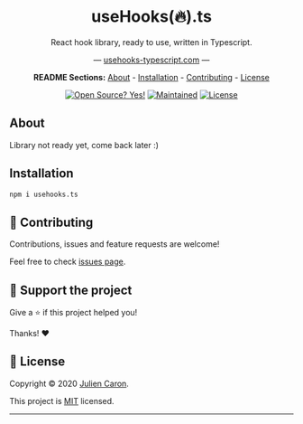 <div align="center">
<h1>useHooks(🔥).ts</h1>

React hook library, ready to use, written in Typescript.

&mdash; [usehooks-typescript.com](https://usehooks-typescript.com/) &mdash;

**README Sections:** [About](#-about) - [Installation](#installation) - [Contributing](#-contributing) - [License](#-license)

<!-- Badges -->

[![Open Source? Yes!](https://badgen.net/badge/Open%20Source%20%3F/Yes%21/blue?icon=github)](https://github.com/juliencrn/usehooks.ts/issues)
[![Maintained](https://badgen.net/badge/Maintained%20%3F/Yes%21/blue?icon=github)](https://github.com/juliencrn/usehooks.ts/issues)
[![License](https://badgen.net/badge/License/MIT/blue)](https://github.com/juliencrn/usehooks.ts/blob/master/LICENSE)

</div>

## About

Library not ready yet, come back later :)

## Installation

```bash
npm i usehooks.ts
```

## 🤝 Contributing

Contributions, issues and feature requests are welcome!

Feel free to check [issues page](https://github.com/juliencrn/usehooks.ts/issues).

## 💚 Support the project

Give a ⭐ if this project helped you!

Thanks! ❤️

## 📝 License

Copyright © 2020 [Julien Caron](https://github.com/juliencrn).

This project is [MIT](https://github.com/juliencrn/usehooks.ts/blob/master/LICENSE) licensed.

---
